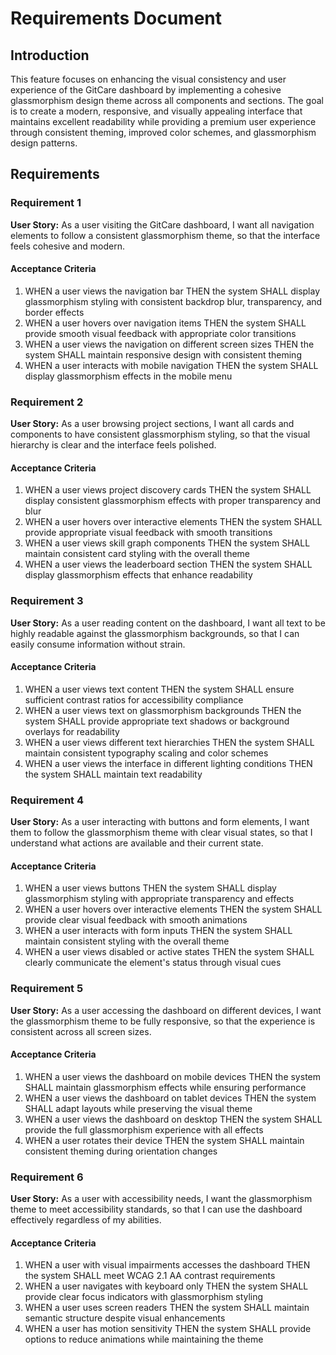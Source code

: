 # Requirements Document

## Introduction

This feature focuses on enhancing the visual consistency and user experience of the GitCare dashboard by implementing a cohesive glassmorphism design theme across all components and sections. The goal is to create a modern, responsive, and visually appealing interface that maintains excellent readability while providing a premium user experience through consistent theming, improved color schemes, and glassmorphism design patterns.

## Requirements

### Requirement 1

**User Story:** As a user visiting the GitCare dashboard, I want all navigation elements to follow a consistent glassmorphism theme, so that the interface feels cohesive and modern.

#### Acceptance Criteria

1. WHEN a user views the navigation bar THEN the system SHALL display glassmorphism styling with consistent backdrop blur, transparency, and border effects
2. WHEN a user hovers over navigation items THEN the system SHALL provide smooth visual feedback with appropriate color transitions
3. WHEN a user views the navigation on different screen sizes THEN the system SHALL maintain responsive design with consistent theming
4. WHEN a user interacts with mobile navigation THEN the system SHALL display glassmorphism effects in the mobile menu

### Requirement 2

**User Story:** As a user browsing project sections, I want all cards and components to have consistent glassmorphism styling, so that the visual hierarchy is clear and the interface feels polished.

#### Acceptance Criteria

1. WHEN a user views project discovery cards THEN the system SHALL display consistent glassmorphism effects with proper transparency and blur
2. WHEN a user hovers over interactive elements THEN the system SHALL provide appropriate visual feedback with smooth transitions
3. WHEN a user views skill graph components THEN the system SHALL maintain consistent card styling with the overall theme
4. WHEN a user views the leaderboard section THEN the system SHALL display glassmorphism effects that enhance readability

### Requirement 3

**User Story:** As a user reading content on the dashboard, I want all text to be highly readable against the glassmorphism backgrounds, so that I can easily consume information without strain.

#### Acceptance Criteria

1. WHEN a user views text content THEN the system SHALL ensure sufficient contrast ratios for accessibility compliance
2. WHEN a user views text on glassmorphism backgrounds THEN the system SHALL provide appropriate text shadows or background overlays for readability
3. WHEN a user views different text hierarchies THEN the system SHALL maintain consistent typography scaling and color schemes
4. WHEN a user views the interface in different lighting conditions THEN the system SHALL maintain text readability

### Requirement 4

**User Story:** As a user interacting with buttons and form elements, I want them to follow the glassmorphism theme with clear visual states, so that I understand what actions are available and their current state.

#### Acceptance Criteria

1. WHEN a user views buttons THEN the system SHALL display glassmorphism styling with appropriate transparency and effects
2. WHEN a user hovers over interactive elements THEN the system SHALL provide clear visual feedback with smooth animations
3. WHEN a user interacts with form inputs THEN the system SHALL maintain consistent styling with the overall theme
4. WHEN a user views disabled or active states THEN the system SHALL clearly communicate the element's status through visual cues

### Requirement 5

**User Story:** As a user accessing the dashboard on different devices, I want the glassmorphism theme to be fully responsive, so that the experience is consistent across all screen sizes.

#### Acceptance Criteria

1. WHEN a user views the dashboard on mobile devices THEN the system SHALL maintain glassmorphism effects while ensuring performance
2. WHEN a user views the dashboard on tablet devices THEN the system SHALL adapt layouts while preserving the visual theme
3. WHEN a user views the dashboard on desktop THEN the system SHALL provide the full glassmorphism experience with all effects
4. WHEN a user rotates their device THEN the system SHALL maintain consistent theming during orientation changes

### Requirement 6

**User Story:** As a user with accessibility needs, I want the glassmorphism theme to meet accessibility standards, so that I can use the dashboard effectively regardless of my abilities.

#### Acceptance Criteria

1. WHEN a user with visual impairments accesses the dashboard THEN the system SHALL meet WCAG 2.1 AA contrast requirements
2. WHEN a user navigates with keyboard only THEN the system SHALL provide clear focus indicators with glassmorphism styling
3. WHEN a user uses screen readers THEN the system SHALL maintain semantic structure despite visual enhancements
4. WHEN a user has motion sensitivity THEN the system SHALL provide options to reduce animations while maintaining the theme